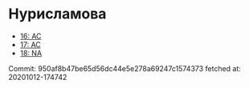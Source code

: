 # Нурисламова
- [16: AC](16.md)
- [17: AC](17.md)
- [18: NA](18.md)

Commit: 950af8b47be65d56dc44e5e278a69247c1574373
 fetched at: 20201012-174742
